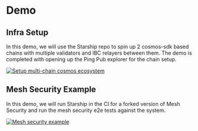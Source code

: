 # Demo

## Infra Setup

In this demo, we will use the Starship repo to spin up 2 cosmos-sdk based chains with multiple validators and IBC relayers between them.
The demo is completed with opening up the Ping Pub explorer for the chain setup.

[![Setup multi-chain cosmos ecosystem](https://i9.ytimg.com/vi_webp/mUP-_O2v3BQ/mq1.webp?sqp=CNTy1qAG-oaymwEmCMACELQB8quKqQMa8AEB-AGeCYAC0AWKAgwIABABGH8gNSgwMA8=&rs=AOn4CLDaaUHkGONjDqXSV_xPpx7CbXViXw)](https://www.youtube.com/watch?v=mUP-_O2v3BQ "Starship")

## Mesh Security Example

In this demo, we will run Starship in the CI for a forked version of Mesh Security and run the mesh security e2e tests against the system.

[![Mesh security example]()](https://drive.google.com/file/d/1CsW8f0XM9FAnFM_dD3lfywMzQmNLgR0B/view "Mesh Security example")
